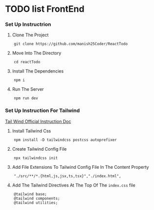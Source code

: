 # TODO list FrontEnd

### Set Up Instructrion

1. Clone The Project
```
    git clone https://github.com/manish25Coder/ReactTodo
``` 

2. Move Into The Directory 
```
    cd reactTodo
```

3. Install The Dependencies 
```
    npm i
```

4. Run The Server 
```
    npm run dev
```

### Set Up Instruction For Tailwind

[Tail Wind Official Instruction Doc ](https://tailwindcss.com/docs/installation)

1. Install Tailwind Css
```
    npm install -D tailwindcss postcss autoprefixer
```

2. Create Tailwind Config File
```
    npx tailwindcss init
```

3. Add File Extensions To Tailwind Config File In The Content Property
```
    "./src/**/*.{html,js,jsx,ts,tsx}","./index.html",
```

4. Add The Tailwind Directives At The Top Of The  `index.css` file
```
    @tailwind base;
    @tailwind components;
    @tailwind utilities;
```
